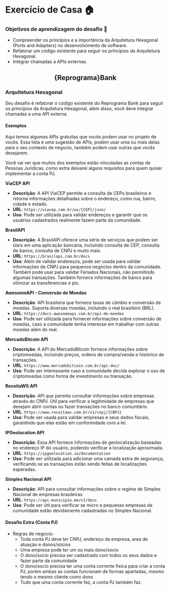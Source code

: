 # Exercício de Casa 🏠 

### Objetivos de aprendizagem do desafio 🎯

- Compreender os princípios e a importância da Arquitetura Hexagonal (Ports and Adapters) no desenvolvimento de software.
- Refatorar um código existente para seguir os princípios da Arquitetura Hexagonal.
- Integrar chamadas a APIs externas.

<h2 align=center> {Reprograma}Bank </h2>
<h3>Arquitetura Hexagonal</h3>

Seu desafio é refatorar o código existente do Reprograma Bank para seguir os princípios da Arquitetura Hexagonal, além disso, você deve integrar chamadas a uma API externa.


#### Exemplos
Aqui temos algumas APIs gratuitas que vocês podem usar no projeto de vocês. Essa lista é uma sugestão de APIs, podem usar uma ou mais delas para o seu contexto de negocio, também podem usar outras que vocês desejarem. 

Você vai ver que muitos dos exemplos estão vinculadas as contas de Pessoas Juridicas, como extra deixarei alguns requisitos para quem quiser implementar a conta PJ.

**ViaCEP API**
   - **Descrição**: A API ViaCEP permite a consulta de CEPs brasileiros e retorna informações detalhadas sobre o endereço, como rua, bairro, cidade e estado.
   - **URL**: `https://viacep.com.br/ws/{CEP}/json/`
   - **Uso**: Pode ser utilizada para validar endereços e garantir que os usuários cadastrados realmente fazem parte da comunidade.

**BrasilAPI**
   - **Descrição**: A BrasilAPI oferece uma série de serviços que podem ser úteis em uma aplicação bancária, incluindo consulta de CEP, consulta de banco, consulta de CNPJ e muito mais.
   - **URL**: `https://brasilapi.com.br/docs`
   - **Uso**: Além de validar endereços, pode ser usada para validar informações de CNPJ para pequenos negócios dentro da comunidade. Também pode usar para validar Feriados Nacionais, não permitindo algumas transações. Também fornece informações de banco para otimizar as transferencias e pix.

**AwesomeAPI - Conversão de Moedas**
   - **Descrição**: API brasileira que fornece taxas de câmbio e conversão de moedas. Suporta diversas moedas, incluindo o real brasileiro (BRL).
   - **URL**: `https://docs.awesomeapi.com.br/api-de-moedas`
   - **Uso**: Pode ser utilizada para fornecer informações sobre conversão de moedas, caso a comunidade tenha interesse em trabalhar com outras moedas além do real.

**MercadoBitcoin API**
   - **Descrição**: A API do MercadoBitcoin fornece informações sobre criptomoedas, incluindo preços, ordens de compra/venda e histórico de transações.
   - **URL**: `https://www.mercadobitcoin.com.br/api-doc/`
   - **Uso**: Pode ser interessante caso a comunidade decida explorar o uso de criptomoedas como forma de investimento ou transação.

**ReceitaWS API**
   - **Descrição**: API que permite consultar informações sobre empresas através do CNPJ. Útil para verificar a legitimidade de empresas que desejam abrir contas ou fazer transações no banco comunitário.
   - **URL**: `https://www.receitaws.com.br/v1/cnpj/{CNPJ}`
   - **Uso**: Pode ser usada para validar empresas e seus dados fiscais, garantindo que elas estão em conformidade com a lei.

**IPGeolocation API**
   - **Descrição**: Essa API fornece informações de geolocalização baseadas no endereço IP do usuário, podendo verificar a localização aproximada.
   - **URL**: `https://ipgeolocation.io/documentation`
   - **Uso**: Pode ser utilizada para adicionar uma camada extra de segurança, verificando se as transações estão sendo feitas de localizações esperadas.

**Simples Nacional API**
   - **Descrição**: API para consultar informações sobre o regime de Simples Nacional de empresas brasileiras.
   - **URL**: `https://api.municipio.me/v1/docs`
   - **Uso**: Pode ser útil para verificar se micro e pequenas empresas da comunidade estão devidamente cadastradas no Simples Nacional.


#### Desafio Extra (Conta PJ)
- Regras de negocio:
    - Toda conta PJ deve ter CNPJ, endereço da empresa, area de atuação e donos/sócios
    - Uma empresa pode ter um ou mais dono/socio
    - O dono/socio precisa ser cadastrado com todos os seus dados e fazer parte da comunidade
    - O dono/socio precisa ter uma conta corrente fisica para criar a conta PJ, porém ambas as contas funcionam de formas apartadas, mesmo tendo o mesmo cliente como dono
    - Tudo que uma conta corrente faz, a conta PJ também faz.


